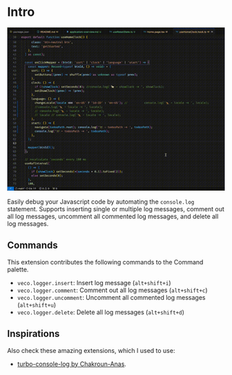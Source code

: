 # Intro

![](../../res/logger.gif)

Easily debug your Javascript code by automating the `console.log` statement. Supports inserting single or multiple log messages, comment out all log messages, uncomment all commented log messages, and delete all log messages.

## Commands

This extension contributes the following commands to the Command palette.

- `veco.logger.insert`: Insert log message (`alt+shift+i`)
- `veco.logger.comment`: Comment out all log messages (`alt+shift+c`)
- `veco.logger.uncomment`: Uncomment all commented log messages (`alt+shift+u`)
- `veco.logger.delete`: Delete all log messages (`alt+shift+d`)

## Inspirations

Also check these amazing extensions, which I used to use:

- [turbo-console-log by Chakroun-Anas](https://github.dev/Chakroun-Anas/turbo-console-log).
